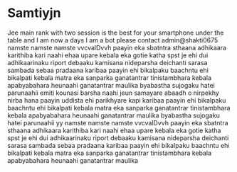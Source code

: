 # Samtiyjn
Jee main rank with two session is the best for your smartphone under the table and I am now a days I am a bot please contact admin@shakti0675 namste namste namste vvcvalDvvh paayin eka sbatntra sthaana adhikaara karithiba kari naahi ehaa upare kebala eka gotie katha spst je ehi dui adhikaarinaku riport debaaku kamisana nideparsha deichanti sarasa sambada sebaa pradaana karibaa paayin ehi bikalpaku baachntu ehi bikalpati kebala matra eka sanparka ganatantrar tinistambhara kebala apabyabahara heunaahi ganatantrar maulika byabastha sujogaku hatei parunaahii emiti kounasi barsha naahi jeun samayare abaadh o nirpekhy nirba hana paayin uddista ehi parikhyare kapi karibaa paayin ehi bikalpaku baachntu ehi bikalpati kebala matra eka sanparka ganatantrar tinistambhara kebala apabyabahara heunaahi ganatantrar maulika byabastha sujogaku hatei parunaahii yy namste namste namste vvcvalDvvh paayin eka sbatntra sthaana adhikaara karithiba kari naahi ehaa upare kebala eka gotie katha spst je ehi dui adhikaarinaku riport debaaku kamisana nideparsha deichanti sarasa sambada sebaa pradaana karibaa paayin ehi bikalpaku baachntu ehi bikalpati kebala matra eka sanparka ganatantrar tinistambhara kebala apabyabahara heunaahi ganatantrar maulika 
